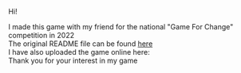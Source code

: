 Hi!
<p>I made this game with my friend for the national "Game For Change" competition in 2022 <br>
The original README file can be found  <a href="https://simmer.io/@derck_456/trash-dash">here</a><br>
I have also uploaded the game online here: <br>
Thank you for your interest in my game</p>
